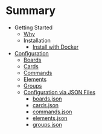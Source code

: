 # Summary

- Getting Started
  - [Why](introduction/why.md)
  - Installation
    - [Install with Docker](introduction/installation/docker.md)
- [Configuration](configuration/configuration.md)
  - [Boards](configuration/Boards.md)
  - [Cards](configuration/Cards.md)
  - [Commands](configuration/Commands.md)
  - [Elements](configuration/Elements.md)
  - [Groups](configuration/Groups.md)
  - [Configuration via JSON Files](configuration/json/json.md)
    - [boards.json](configuration/json/boards.json.md)
    - [cards.json](configuration/json/cards.json.md)
    - [commands.json](configuration/json/commands.json.md)
    - [elements.json](configuration/json/elements.json.md)
    - [groups.json](configuration/json/groups.json.md)
